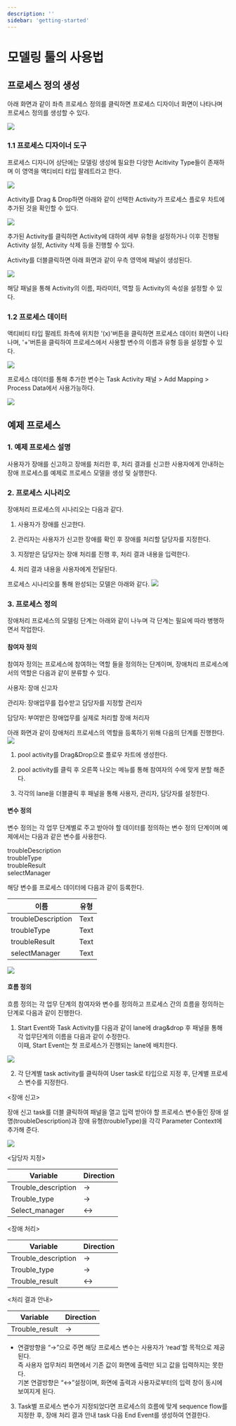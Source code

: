 ```yaml
---
description: ''
sidebar: 'getting-started'
---
```


# 모델링 툴의 사용법

## 프로세스 정의 생성
아래 화면과 같이 좌측 프로세스 정의를 클릭하면 프로세스 디자이너 화면이 나타나며 프로세스 정의를 생성할 수 있다.

![](../../uengine-image/1-1-프로세스정의.png)
    
### 1.1 프로세스 디자이너 도구
    
프로세스 디자니어 상단에는 모델링 생성에 필요한 다양한 Acitivity Type들이 존재하며 이 영역을 액티비티 타입 팔레트라고 한다.

![](../../uengine-image/1-2-액티비티팔레트.png)


Activity를 Drag & Drop하면 아래와 같이 선택한 Activity가 프로세스 플로우 차트에 추가된 것을 확인할 수 있다.

![](../../uengine-image/1-3-액티비티추가.png)

추가된 Activity를 클릭하면 Activity에 대하여 세부 유형을 설정하거나 이후 진행될 Activity 설정, Activity 삭제 등을 진행할 수 있다.

Activity를 더블클릭하면 아래 화면과 같이 우측 영역에 패널이 생성된다.

![](../../uengine-image/1-4-패널.png)

해당 패널을 통해 Activity의 이름, 파라미터, 역할 등 Activity의 속성을 설정할 수 있다.

### 1.2 프로세스 데이터
액티비티 타입 팔레트 좌측에 위치한 '(x)'버튼을 클릭하면 프로세스 데이터 화면이 나타나며, '+'버튼을 클릭하여 프로세스에서 사용할 변수의 이름과 유형 등을 설정할 수 있다. 

![](../../uengine-image/1-5-프로세스데이터.png)

프로세스 데이터를 통해 추가한 변수는 Task Activity 패널 >  Add Mapping > Process Data에서 사용가능하다.

![](../../uengine-image/1-6-장애신고프로세스데이터추가.png)


## 예제 프로세스

### 1. 예제 프로세스 설명

사용자가 장애를 신고하고 장애를 처리한 후, 처리 결과를 신고한 사용자에게 안내하는 장애 프로세스를 예제로 프로세스 모델을 생성 및 실행한다.

### 2. 프로세스 시나리오

장애처리 프로세스의 시나리오는 다음과 같다.<br>

1. 사용자가 장애를 신고한다.<br>

2. 관리자는 사용자가 신고한 장애를 확인 후 장애를 처리할 담당자를 지정한다.<br>

3. 지정받은 담당자는 장애 처리를 진행 후, 처리 결과 내용을 입력한다.<br>

4. 처리 결과 내용을 사용자에게 전달된다.<br>

프로세스 시나리오를 통해 완성되는 모델은 아래와 같다.
![](../../uengine-image/2-1-장애처리프로세스.png)

### 3. 프로세스 정의

장애처리 프로세스의 모델링 단계는 아래와 같이 나누며 각 단계는 필요에 따라 병행하면서 작업한다.

#### 참여자 정의

참여자 정의는 프로세스에 참여하는 역할 들을 정의하는 단계이며, 장애처리 프로세스에서의 역할은 다음과 같이 분류할 수 있다.<br>

사용자: 장애 신고자

관리자: 장애업무를 접수받고 담당자를 지정할 관리자

담당자: 부여받은 장애업무를 실제로 처리할 장애 처리자

아래 화면과 같이 장애처리 프로세스의 역할을 등록하기 위해 다음의 단계를 진행한다.
![](../../uengine-image/2-2-레인설정.png)

1. pool activity를 Drag&Drop으로 플로우 차트에 생성한다.

2. pool activity를 클릭 후 오른쪽 나오는 메뉴를 통해 참여자의 수에 맞게 분할 해준다.

3. 각각의 lane을 더블클릭 후 패널을 통해 사용자, 관리자, 담당자를 설정한다.

#### 변수 정의

변수 정의는 각 업무 단계별로 주고 받아야 할 데이터를 정의하는 변수 정의 단계이며 예제에서는 다음과 같은 변수를 사용한다.

troubleDescription<br>
troubleType<br>
troubleResult<br>
selectManager<br>

해당 변수를 프로세스 데이터에 다음과 같이 등록한다.

| 이름 | 유형 |
| ------ | --- |
| troubleDescription | Text |
| troubleType | Text |
| troubleResult | Text |
| selectManager | Text |

![](../../uengine-image/1-16-변수정의.png)

#### 흐름 정의   

흐름 정의는 각 업무 단계의 참여자와 변수를 정의하고 프로세스 간의 흐름을 정의하는 단계로 다음과 같이 진행한다.

1. Start Event와 Task Activity를 다음과 같이 lane에 drag&drop 후 패널을 통해 각 업무단계의 이름을 다음과 같이 수정한다. <br>
이때, Start Event는 첫 프로세스가 진행되는 lane에 배치한다.

![](../../uengine-image/1-9-이름설정.png)

2. 각 단계별 task activity를 클릭하여 User task로 타입으로 지정 후, 단계별 프로세스 변수를 지정한다.

<장애 신고>

장애 신고 task를 더블 클릭하여 패널을 열고 입력 받아야 할 프로세스 변수들인 장애 설명(troubleDescription)과 장애 유형(troubleType)을 각각 Parameter Context에 추가해 준다.

![](../../uengine-image/1-10-장애신고매핑.png)

<담당자 지정>

|Variable|Direction|
|------|---|
|Trouble_description|→|
|Trouble_type|→|
|Select_manager|↔|

<장애 처리>

|Variable|Direction|
|------|---|
|Trouble_description|→|
|Trouble_type|→|
|Trouble_result|↔|

<처리 결과 안내>

|Variable|Direction|
|------|---|
|Trouble_result|→|

- 연결방향을 “→”으로 주면 해당 프로세스 변수는 사용자가 ‘read’할 목적으로 제공된다. <br> 
즉 사용자 업무처리 화면에서 기존 값이 화면에 출력만 되고 값을 입력하지는 못한다. <br>
기본 연결방향은 “↔”설정이며, 화면에 출력과 사용자로부터의 입력 창이 동시에 보여지게 된다.


3. Task별 프로세스 변수가 지정되었다면 프로세스의 흐름에 맞게 sequence flow를 지정한 후, 장애 처리 결과 안내 task 다음 End Event를 생성하여 연결한다.
